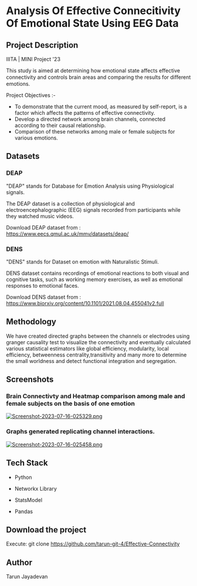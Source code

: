 # Analysis Of Effective Connecitivity Of Emotional State Using EEG Data

## Project Description
IIITA | MINI Project '23

This study is aimed at determining how emotional state affects effective connectivity and controls brain areas and comparing the results for diﬀerent emotions. 

Project Objectives :-
* To demonstrate that the current mood, as measured by self-report, is a factor which affects the patterns of effective connectivity.
* Develop a directed network among brain channels, connected according to their causal relationship.
* Comparison of these networks among male or female subjects for various emotions.

## Datasets
### DEAP
"DEAP" stands for Database for Emotion Analysis using Physiological signals.

The DEAP dataset is a collection of physiological and electroencephalographic (EEG) signals recorded from participants while they watched music videos.

Download DEAP dataset from : https://www.eecs.qmul.ac.uk/mmv/datasets/deap/

### DENS
"DENS" stands for Dataset on emotion with Naturalistic Stimuli.

DENS dataset contains recordings of emotional reactions to both visual and cognitive tasks, such as working memory exercises, as well as emotional responses to emotional faces.

Download DENS dataset from : https://www.biorxiv.org/content/10.1101/2021.08.04.455041v2.full

## Methodology
We have created directed graphs between the channels or electrodes using granger causality test to visualize the connectivity and eventually calculated various statistical estimators like global efficiency, modularity, local efficiency, betweenness centrality,transitivity and many more to determine the small worldness and detect functional integration and segregation.

## Screenshots
### Brain Connectivty and Heatmap comparison among male and female subjects on the basis of one emotion
[![Screenshot-2023-07-16-025329.png](https://i.postimg.cc/MKH8Fpx1/Screenshot-2023-07-16-025329.png)](https://postimg.cc/dDbX7vh0)
### Graphs generated replicating channel interactions.
[![Screenshot-2023-07-16-025458.png](https://i.postimg.cc/nLbbrKm1/Screenshot-2023-07-16-025458.png)](https://postimg.cc/v4zSSV31)

## Tech Stack
* Python

* Networkx Library

* StatsModel

* Pandas

## Download the project
Execute: git clone https://github.com/tarun-git-4/Effective-Connectivity

## Author
Tarun Jayadevan
